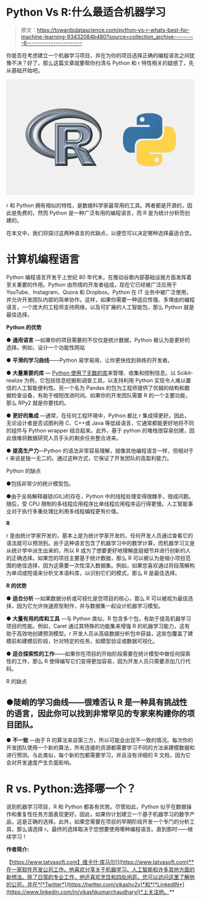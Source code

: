 # Python Vs R:什么最适合机器学习

> 原文：<https://towardsdatascience.com/python-vs-r-whats-best-for-machine-learning-93432084b480?source=collection_archive---------6----------------------->

你是否在考虑建立一个机器学习项目，并在为你的项目选择正确的编程语言之间犹豫不决？好了，那么这篇文章就要帮你扫清与 Python 和 r 特性相关的疑惑了，先从基础开始吧。

![](img/8061d37a2ebdd205c5b58738c175477c.png)

r 和 Python 拥有相似的特性，是数据科学家最常用的工具。两者都是开源的，因此是免费的，然而 Python 是一种广泛有用的编程语言，而 R 是为统计分析而创建的。

在本文中，我们将探讨这两种语言的优缺点，以便您可以决定哪种选择最适合您。

# 计算机编程语言

Python 编程语言开发于上世纪 80 年代末，在推动谷歌内部基础设施方面发挥着至关重要的作用。Python 由热情的开发者组成，现在它已经被广泛应用于 YouTube、Instagram、Quora 和 Dropbox。Python 在 IT 业务中被广泛使用，并允许开发团队内部的简单协作。这样，如果你需要一种适应性强、多理由的编程语言，一个庞大的工程师支持网络，以及可扩展的人工智能包，那么 Python 就是最佳选择。

**Python 的优势**

● **通用语言** —如果你的项目需要的不仅仅是统计数据，Python 被认为是更好的选择。例如，设计一个功能性网站

● **平滑的学习曲线**——Python 易学易用，让你更快找到熟练的开发者。

● **大量重要的库** — [Python 使用了无数的库](https://www.csestack.org/python-libraries-for-data-science/)来管理、收集和控制信息。以 Scikit-realize 为例，它包括信息挖掘和调查工具，以支持利用 Python 实现令人难以置信的人工智能便利性。另一个名为 Pandas 的包为工程师提供了优越的结构和数据检查设备，有助于缩短改进时间。如果你的开发团队需要 R 的一个主要功能，那么 RPy2 就是你要找的。

● **更好的集成** —通常，在任何工程环境中，Python 都比 r 集成得更好。因此，无论设计者是否试图利用 C、C++或 Java 等低级语言，它通常都能更好地将不同的组件与 Python wrapper 结合起来。此外，基于 python 的堆栈很容易创建，因此很难将数据研究人员手头的剩余任务整合进来。

● **提高生产力**—Python 的语法非常容易理解，就像其他编程语言一样，但相对于 r 来说是独一无二的。通过这种方式，它保证了开发团队的高盈利能力。

Python 的缺点

●包括非常少的统计模型包。

●由于全局解释器锁(GIL)的存在，Python 中的线程处理变得很棘手，很成问题。随后，受 CPU 限制的多线程应用程序比单线程应用程序运行得更慢。人工智能事业对于执行多重处理比利用多线程编程更有价值。

**R**

r 是由统计学家开发的，基本上是为统计学家开发的，任何开发人员通过查看它的语法就可以预测到。由于这种语言包含了机器学习中的数学计算，而机器学习又是从统计学中派生出来的，所以 R 成为了想要更好地理解底层细节并进行创新的人的正确选择。如果您的项目主要基于统计数据，那么 R 可以被认为是缩小项目范围的绝佳选择，因为这需要一次性深入数据集。例如，如果您喜欢通过将段落解构为单词或短语来分析文本语料库，以识别它们的模式，那么 R 是最佳选择。

**R 的优势**

● **适合分析** —如果数据分析或可视化是您项目的核心，那么 R 可以被视为最佳选择，因为它允许快速原型制作，并与数据集一起设计机器学习模型。

● **大量有用的库和工具** —与 Python 类似，R 包含多个包，有助于提高机器学习项目的性能。例如，Caret 通过其特殊的功能集来增强 R 的机器学习能力，这有助于高效地创建预测模型。r 开发人员从高级数据分析包中获益，这些包覆盖了建模前和建模后阶段，针对特定的任务，如模型验证或数据可视化。

● **适合探索性的工作**——如果你在项目的开始阶段需要在统计模型中做任何探索性的工作，那么 R 使得编写它们变得更加容易，因为开发人员只需要添加几行代码。

R 的缺点

## ●陡峭的学习曲线——很难否认 R 是一种具有挑战性的语言，因此你可以找到非常罕见的专家来构建你的项目团队。

● **不一致** —由于 R 的算法来自第三方，所以可能会出现不一致的情况。每次你的开发团队使用一个新的算法，所有连接的资源都需要学习不同的方法来建模数据和进行预测。与此类似，每个新的包都需要学习，并且没有详细的 R 文档，因为它会对开发速度产生负面影响。

# R vs. Python:选择哪一个？

说到机器学习项目，R 和 Python 都各有优势。尽管如此，Python 似乎在数据操作和重复性任务方面表现更好。因此，如果你计划建立一个基于机器学习的数字产品，这是正确的选择。此外，如果您需要在项目的早期阶段开发一个专门的分析工具，那么请选择 r。最终的选择取决于您想要使用哪种编程语言。直到那时——继续学习！

**作者简介:**

【https://www.tatvasoft.com】维卡什·库马尔[](https://www.tatvasoft.com)**在一家软件开发公司工作。他喜欢分享关于机器学习、人工智能和许多其他方面的新想法。除了日常的专业工作，他还喜欢烹饪和四处闲逛。您可以访问这里了解他的公司，并在*[*Twitter*](https://twitter.com/vikashv2v)*和*[*LinkedIN*](https://www.linkedin.com/in/vikashkumarchaudhary/)*上关注他。**